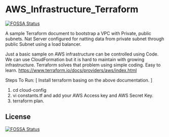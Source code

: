# AWS_Infrastructure_Terraform
[![FOSSA Status](https://app.fossa.com/api/projects/git%2Bgithub.com%2Fhemanthgk10%2FAWS_Infrastructure_Terraform.svg?type=shield)](https://app.fossa.com/projects/git%2Bgithub.com%2Fhemanthgk10%2FAWS_Infrastructure_Terraform?ref=badge_shield)


A sample Terraform document to bootstrap a VPC with Private, public subnets. Nat Server configured for natting data from private subnet through public Subnet using a load balancer.

Just a basic sample on AWS infrastructure can be controlled using Code. We can use CloudFormation but it is hard to maintain with growing infrastructure. Terraform solves that problem using simple coding. Easy to learn.
https://www.terraform.io/docs/providers/aws/index.html

Steps To Run:
[ Install terraform basing on the above documentation. ]

1. cd cloud-config
2. vi constants.tf and add your AWS Access key and AWS Secret Key.
3. terraform plan.



## License
[![FOSSA Status](https://app.fossa.com/api/projects/git%2Bgithub.com%2Fhemanthgk10%2FAWS_Infrastructure_Terraform.svg?type=large)](https://app.fossa.com/projects/git%2Bgithub.com%2Fhemanthgk10%2FAWS_Infrastructure_Terraform?ref=badge_large)